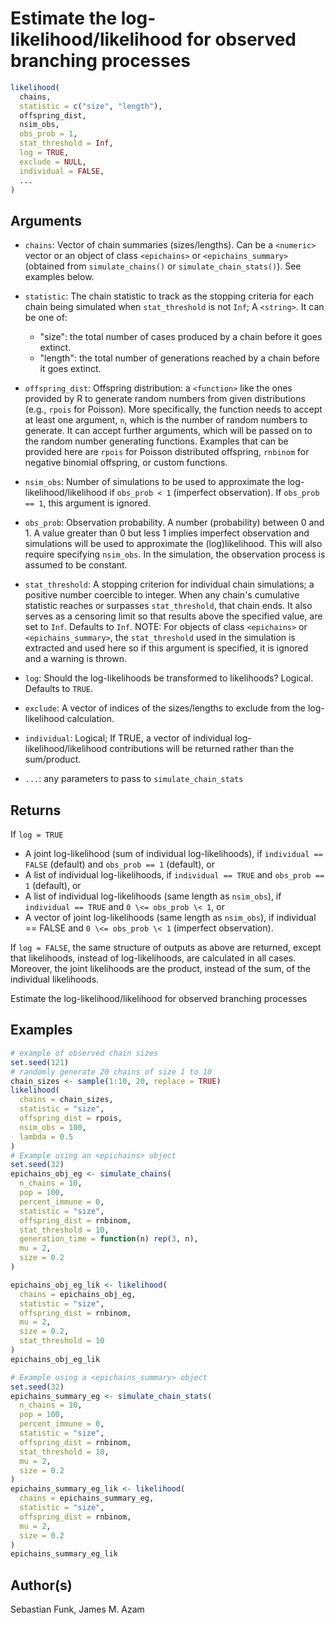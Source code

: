 # Estimate the log-likelihood/likelihood for observed branching processes

```r
likelihood(
  chains,
  statistic = c("size", "length"),
  offspring_dist,
  nsim_obs,
  obs_prob = 1,
  stat_threshold = Inf,
  log = TRUE,
  exclude = NULL,
  individual = FALSE,
  ...
)
```

## Arguments

- `chains`: Vector of chain summaries (sizes/lengths). Can be a `<numeric>` vector or an object of class `<epichains>` or `<epichains_summary>` (obtained from `simulate_chains()` or `simulate_chain_stats()`). See examples below.
- `statistic`: The chain statistic to track as the stopping criteria for each chain being simulated when `stat_threshold` is not `Inf`; A `<string>`. It can be one of:
    
     * "size": the total number of cases produced by a chain before it goes extinct.
     * "length": the total number of generations reached by a chain before it goes extinct.
- `offspring_dist`: Offspring distribution: a `<function>` like the ones provided by R to generate random numbers from given distributions (e.g., `rpois` for Poisson). More specifically, the function needs to accept at least one argument, `n`, which is the number of random numbers to generate. It can accept further arguments, which will be passed on to the random number generating functions. Examples that can be provided here are `rpois` for Poisson distributed offspring, `rnbinom` for negative binomial offspring, or custom functions.
- `nsim_obs`: Number of simulations to be used to approximate the log-likelihood/likelihood if `obs_prob < 1` (imperfect observation). If `obs_prob == 1`, this argument is ignored.
- `obs_prob`: Observation probability. A number (probability) between 0 and 1. A value greater than 0 but less 1 implies imperfect observation and simulations will be used to approximate the (log)likelihood. This will also require specifying `nsim_obs`. In the simulation, the observation process is assumed to be constant.
- `stat_threshold`: A stopping criterion for individual chain simulations; a positive number coercible to integer. When any chain's cumulative statistic reaches or surpasses `stat_threshold`, that chain ends. It also serves as a censoring limit so that results above the specified value, are set to `Inf`. Defaults to `Inf`. NOTE: For objects of class `<epichains>` or `<epichains_summary>`, the `stat_threshold` used in the simulation is extracted and used here so if this argument is specified, it is ignored and a warning is thrown.
- `log`: Should the log-likelihoods be transformed to likelihoods? Logical. Defaults to `TRUE`.
- `exclude`: A vector of indices of the sizes/lengths to exclude from the log-likelihood calculation.
- `individual`: Logical; If TRUE, a vector of individual log-likelihood/likelihood contributions will be returned rather than the sum/product.
- `...`: any parameters to pass to `simulate_chain_stats`

## Returns

If `log = TRUE`

 * A joint log-likelihood (sum of individual log-likelihoods), if `individual == FALSE` (default) and `obs_prob == 1` (default), or
 * A list of individual log-likelihoods, if `individual == TRUE` and `obs_prob == 1` (default), or
 * A list of individual log-likelihoods (same length as `nsim_obs`), if `individual == TRUE` and `0 \<= obs_prob \< 1`, or
 * A vector of joint log-likelihoods (same length as `nsim_obs`), if individual == FALSE and `0 \<= obs_prob \< 1` (imperfect observation).

If `log = FALSE`, the same structure of outputs as above are returned, except that likelihoods, instead of log-likelihoods, are calculated in all cases. Moreover, the joint likelihoods are the product, instead of the sum, of the individual likelihoods.

Estimate the log-likelihood/likelihood for observed branching processes

## Examples

```r
# example of observed chain sizes
set.seed(121)
# randomly generate 20 chains of size 1 to 10
chain_sizes <- sample(1:10, 20, replace = TRUE)
likelihood(
  chains = chain_sizes,
  statistic = "size",
  offspring_dist = rpois,
  nsim_obs = 100,
  lambda = 0.5
)
# Example using an <epichains> object
set.seed(32)
epichains_obj_eg <- simulate_chains(
  n_chains = 10,
  pop = 100,
  percent_immune = 0,
  statistic = "size",
  offspring_dist = rnbinom,
  stat_threshold = 10,
  generation_time = function(n) rep(3, n),
  mu = 2,
  size = 0.2
)

epichains_obj_eg_lik <- likelihood(
  chains = epichains_obj_eg,
  statistic = "size",
  offspring_dist = rnbinom,
  mu = 2,
  size = 0.2,
  stat_threshold = 10
)
epichains_obj_eg_lik

# Example using a <epichains_summary> object
set.seed(32)
epichains_summary_eg <- simulate_chain_stats(
  n_chains = 10,
  pop = 100,
  percent_immune = 0,
  statistic = "size",
  offspring_dist = rnbinom,
  stat_threshold = 10,
  mu = 2,
  size = 0.2
)
epichains_summary_eg_lik <- likelihood(
  chains = epichains_summary_eg,
  statistic = "size",
  offspring_dist = rnbinom,
  mu = 2,
  size = 0.2
)
epichains_summary_eg_lik
```

## Author(s)

Sebastian Funk, James M. Azam
